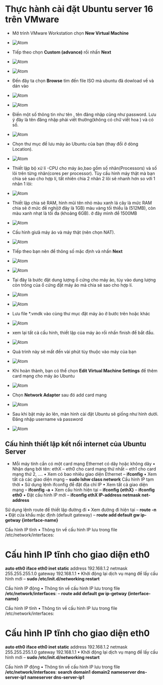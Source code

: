 # Thực hành cài đặt Ubuntu server 16 trên VMware #
- Mở trình VMware Workstation chọn **New Virtual Machine** 
- ![Atom](https://i.imgur.com/YdAmf01.png)

- Tiếp theo chọn **Custom (advance)** rồi nhấn **Next**
- ![Atom](https://i.imgur.com/tmImR20.png)
- ![Atom](https://i.imgur.com/ZTU8Ld3.png)

- Đến đây ta chọn **Browse** tìm đến file ISO mà ubuntu đã dowload về và dán vào 
- ![Atom](https://i.imgur.com/uIDlFtI.png)
- ![Atom](https://i.imgur.com/3KJczXc.png)

- Điền một số thông tin như tên , tên đăng nhập cũng như password. Lưu ý đây là tên đăng nhập phải viết thường(không có chữ viết hoa ) và có số. 
- ![Atom](https://i.imgur.com/vlglaKL.png)

- Chọn thư mục để lưu máy ảo Ubuntu của bạn (thay đổi ở dòng Location). 
- ![Atom](https://i.imgur.com/ow1Rz7i.png)

- Thiết lập bộ xử lí -CPU cho máy ảo,bao gồm số nhân(Processors) và số lõi trên từng nhân(cores per processor). Tùy cấu hình máy thật mà bạn chia sẻ sao cho hợp lí, tất nhiên chia 2 nhân 2 lõi sẽ nhanh hơn so với 1 nhân 1 lõi:
- ![Atom](https://i.imgur.com/vQLLYjQ.png)

- Thiết lập chia sẻ RAM, hình mũi tên nhỏ màu xanh lá cây là mức RAM chia sẻ ở mức đề nghị(ở đây là 1GB) màu vàng tối thiểu là (512MB), còn màu xanh nhạt là tối đa (khoảng 6GB). ở đây mình để 1500MB
- ![Atom](https://i.imgur.com/yAC7jFn.png)

- Cấu hình giưã máy ảo và máy thật (nên chọn NAT).
- ![Atom](https://i.imgur.com/imLAf7p.png)

- Tiếp theo bạn nên để thông số mặc định và nhấn **Next**
- ![Atom](https://i.imgur.com/iff7ROe.png)
- ![Atom](https://i.imgur.com/UGwffPg.png) 

-  Tại đây là bước đặt dung lượng ổ cứng cho máy ảo, tùy vào dung lượng còn trống của ổ cứng đặt máy ảo mà chia sẻ sao cho hợp lí. 
 - ![Atom](https://i.imgur.com/TnvhAtd.png) 
 - ![Atom](https://i.imgur.com/kOdTlTL.png)
 
- Lưu file *.vmdk vào cùng thư mục đặt máy ảo ở bước trên hoặc khác 
- ![Atom](https://i.imgur.com/tcTJSwJ.png)

- xem lại tất cả cấu hinh, thiết lập của máy ảo rồi nhấn finish để bắt đầu. 
- ![Atom](https://i.imgur.com/sa3Z4c3.png)

- Quá trình này sẽ mất đến vài phút tùy thuộc vào máy của bạn 
- ![Atom](https://i.imgur.com/J8khEI2.png)

- Khi hoàn thành, bạn có thể chọn **Edit Virtual Machine Settings** để thêm card mạng cho máy ảo Ubuntu
- ![Atom](https://i.imgur.com/FWDqLiF.png)

- Chọn **Network Adapter** sau đó add card mạng 
- ![Atom](https://i.imgur.com/YNRB5I5.png)

- Sau khi bật máy ảo lên, màn hình cài đặt Ubuntu sẽ giống như hình dưới. Đăng nhập username và password 
- ![Atom](https://i.imgur.com/N40ksg9.png)

## Cấu hình thiết lập kết nối internet của Ubuntu Server ## 

- Mỗi máy tính cần có một card mạng Ethernet có dây hoặc không dây
• Nhận dạng bởi tên: ethX
– eth0 cho card mạng thứ nhất
– eth1 cho card mạng thứ 2, ....
• Xem có bao nhiêu giao diện Ethernet
– **ifconfig** 
• Xem tất cả các giao diện mạng
– **sudo lshw ­class network**
Cấu hình IP tạm thời
• Sử dụng lệnh ifconfig để đặt địa chỉ IP
• Xem tất cả giao diện mạng
– **ifconfig -a**
• Xem cấu hình hiện tại
– **ifconfig {ethX}**
– **ifconfig eth0**
• Đặt cấu hình IP mới
– **ifconfig ethX IP-address netmask net-address**

Sử dụng lệnh route để thiết lập đường đi
• Xem đường đi hiện tại
– **route -n**
• Đặt cửa khẩu mặc định (default gateway)
– **route add default gw ip-getway {interface-name}**

Cấu hình IP tĩnh
• Thông tin về cấu hình IP lưu trong file /etc/network/interfaces:
# Cấu hình IP tĩnh cho giao diện eth0
**auto eth0**
**iface eth0 inet static**
address 192.168.1.2
netmask 255.255.255.1.0
gateway 192.168.1.1
• Khởi động lại dịch vụ mạng để lấy cấu hình mới
– **sudo /etc/init.d/networking restart**

Cấu hình IP động
• Thông tin về cấu hình IP lưu trong file **/etc/network/interfaces**:
– **route add default gw ip-getway {interface-name}**

Cấu hình IP tĩnh
• Thông tin về cấu hình IP lưu trong file /etc/network/interfaces:
# Cấu hình IP tĩnh cho giao diện eth0
**auto eth0**
**iface eth0 inet static**
address 192.168.1.2
netmask 255.255.255.1.0
gateway 192.168.1.1
• Khởi động lại dịch vụ mạng để lấy cấu hình mới
– **sudo /etc/init.d/networking restart**

Cấu hình IP động
• Thông tin về cấu hình IP lưu trong file **/etc/network/interfaces**:
**search domain1**
**domain2**
**nameserver dns-server-ip1**
**nameserver dns-server-ip1**
